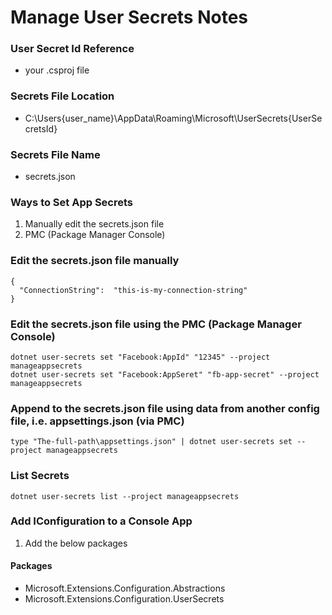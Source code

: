 # Manage User Secrets Notes

### User Secret Id Reference
- your .csproj file

### Secrets File Location
- C:\Users\{user_name}\AppData\Roaming\Microsoft\UserSecrets\{UserSecretsId}

### Secrets File Name
- secrets.json

### Ways to Set App Secrets
1. Manually edit the secrets.json file
2. PMC (Package Manager Console)

### Edit the secrets.json file manually
```
{
  "ConnectionString":  "this-is-my-connection-string"
}
```

### Edit the secrets.json file using the PMC (Package Manager Console)
```
dotnet user-secrets set "Facebook:AppId" "12345" --project manageappsecrets
dotnet user-secrets set "Facebook:AppSeret" "fb-app-secret" --project manageappsecrets
```

### Append to the secrets.json file using data from another config file, i.e. appsettings.json (via PMC)
```
type "The-full-path\appsettings.json" | dotnet user-secrets set --project manageappsecrets
```

### List Secrets
```
dotnet user-secrets list --project manageappsecrets
```

### Add IConfiguration to a Console App
1. Add the below packages

#### Packages
- Microsoft.Extensions.Configuration.Abstractions
- Microsoft.Extensions.Configuration.UserSecrets
